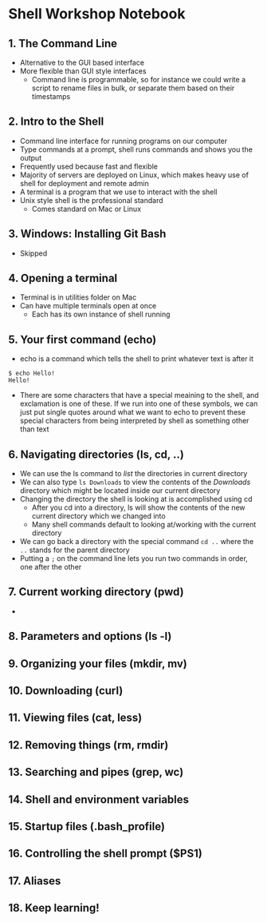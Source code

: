 # Shell Workshop Notebook

## 1. The Command Line

* Alternative to the GUI based interface
* More flexible than GUI style interfaces
  * Command line is programmable, so for instance we could write a script to rename files in bulk, or separate them based on their timestamps

## 2. Intro to the Shell

* Command line interface for running programs on our computer
* Type commands at a prompt, shell runs commands and shows you the output
* Frequently used because fast and flexible
* Majority of servers are deployed on Linux, which makes heavy use of shell for deployment and remote admin
* A terminal is a program that we use to interact with the shell
* Unix style shell is the professional standard
  * Comes standard on Mac or Linux

## 3. Windows: Installing Git Bash
* Skipped

## 4. Opening a terminal

* Terminal is in utilities folder on Mac
* Can have multiple terminals open at once
  * Each has its own instance of shell running


## 5. Your first command (echo)

* echo is a command which tells the shell to print whatever text is after it
``` 
$ echo Hello!
Hello!
```
* There are some characters that have a special meaining to the shell, and exclamation is one of these. If we run into one of these symbols, we can just put single quotes around what we want to echo to prevent these special characters from being interpreted by shell as something other than text

## 6. Navigating directories (ls, cd, ..)

* We can use the ls command to *list* the directories in current directory
* We can also type `ls Downloads` to view the contents of the *Downloads* directory which might be located inside our current directory
* Changing the directory the shell is looking at is accomplished using cd
  * After you cd into a directory, ls will show the contents of the new current directory which we changed into
  * Many shell commands default to looking at/working with the current directory
* We can go back a directory with the special command `cd ..` where the `..` stands for the parent directory
* Putting a `;` on the command line lets you run two commands in order, one after the other
  
## 7. Current working directory (pwd)

* 

## 8. Parameters and options (ls -l)

## 9. Organizing your files (mkdir, mv)

## 10. Downloading (curl)

## 11. Viewing files (cat, less)

## 12. Removing things (rm, rmdir)

## 13. Searching and pipes (grep, wc)

## 14. Shell and environment variables

## 15. Startup files (.bash_profile)

## 16. Controlling the shell prompt ($PS1)

## 17. Aliases

## 18. Keep learning!